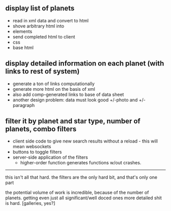 display list of planets
----
- read in xml data and convert to html
- shove arbitrary html into <li> elements
- send completed html to client
- css
- base html

display detailed information on each planet (with links to rest of system)
----
- generate a ton of links computationally
- generate more html on the basis of xml
- also add comp-generated links to base of data sheet
- another design problem: data must look good +/-photo and +/- paragraph

filter it by planet and star type, number of planets, combo filters
----
- client side code to give new search results without a reload
    	- this will mean websockets
- buttons to toggle filters
- server-side application of the filters
	- higher-order function generates functions w/out crashes.
	

---------------------
this isn't all that hard. the filters are the only hard bit, and that's only one part

the potential volume of work is incredible, because of the number of planets. getting even just all significant/well doced ones more detailed shit is hard. [galleries, yes?]

